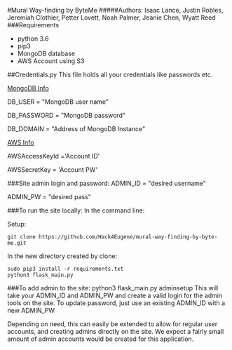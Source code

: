 #Mural Way-finding by ByteMe
#####Authors: Isaac Lance, Justin Robles, Jeremiah Clothier, Petter Lovett, Noah Palmer, Jeanie Chen, Wyatt Reed
###Requirements
* python 3.6
* pip3
* MongoDB database
* AWS Account using S3

##Credentials.py
This file holds all your credentials like passwords etc.

[MongoDB Info](https://docs.mongodb.com/tutorials/connect-to-mongodb-python/)

DB_USER = "MongoDB user name"

DB_PASSWORD = "MongoDB password"

DB_DOMAIN = "Address of MongoDB Instance" 

[AWS Info](https://docs.aws.amazon.com/general/latest/gr/managing-aws-access-keys.html)

AWSAccessKeyId ='Account ID'

AWSSecretKey = 'Account PW'

###Site admin login and password:
ADMIN_ID = "desired username"

ADMIN_PW = "desired pass"

###To run the site locally:
In the command line:

Setup:

    git clone https://github.com/Hack4Eugene/mural-way-finding-by-byte-me.git

In the new directory created by clone:
    
    sudo pip3 install -r requirements.txt
    python3 flask_main.py

###To add admin to the site:
    python3 flask_main.py adminsetup
This will take your ADMIN\_ID and ADMIN\_PW and create a valid login for the admin tools on the site.
To update password, just use an existing ADMIN\_ID with a new ADMIN\_PW

Depending on need, this can easily be extended to allow for regular user accounts, and creating admins directly on the site.
We expect a fairly small amount of admin accounts would be created for this application.
